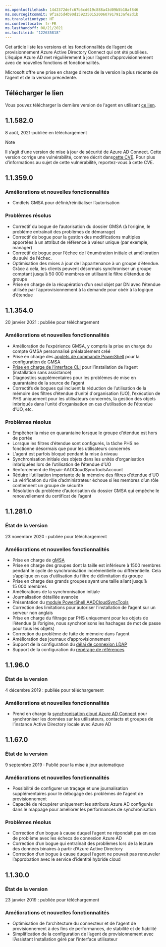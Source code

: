 ```yaml
---
ms.openlocfilehash: 14d2372defc67b5cd619c888a43d09b5b10af846
ms.sourcegitcommit: 9f1a35d4b90d159235015200607917913afe2d1b
ms.translationtype: HT
ms.contentlocale: fr-FR
ms.lasthandoff: 08/21/2021
ms.locfileid: "122635818"
---
```

Cet article liste les versions et les fonctionnalités de l’agent de provisionnement Azure Active Directory Connect qui ont été publiées. L’équipe Azure AD met régulièrement à jour l’agent d’approvisionnement avec de nouvelles fonctions et fonctionnalités. 

Microsoft offre une prise en charge directe de la version la plus récente de l’agent et de la version précédente.

## <a name="download-link"></a>Télécharger le lien
Vous pouvez télécharger la dernière version de l’agent en utilisant [ce lien](https://download.msappproxy.net/Subscription/d3c8b69d-6bf7-42be-a529-3fe9c2e70c90/Connector/provisioningAgentInstaller).

## <a name="115820"></a>1.1.582.0

8 août, 2021-publiée en téléchargement

>[!NOTE] 
>Il s’agit d’une version de mise à jour de sécurité de Azure AD Connect. Cette version corrige une vulnérabilité, comme décrit dans[cette CVE](https://msrc.microsoft.com/update-guide/vulnerability/CVE-2021-36949). Pour plus d’informations au sujet de cette vulnérabilité, reportez-vous à cette CVE.

## <a name="113590"></a>1.1.359.0

### <a name="new-features-and-improvements"></a>Améliorations et nouvelles fonctionnalités
- Cmdlets GMSA pour définir/réinitialiser l’autorisation

### <a name="fixed-issues"></a>Problèmes résolus
- Correctif du bogue de l’autorisation du dossier GMSA (à l’origine, le problème entraînait des problèmes de démarrage)
- Correctif de bogue pour la gestion des modifications multiples apportées à un attribut de référence à valeur unique (par exemple, manager)
- Correctif de bogue pour l’échec de l’énumération initiale et amélioration du suivi de l’échec.
- Optimisation des mises à jour de l’appartenance à un groupe d’étendue. Grâce à cela, les clients peuvent désormais synchroniser un groupe comptant jusqu’à 50 000 membres en utilisant le filtre d’étendue de groupe 
- Prise en charge de la récupération d’un seul objet par DN avec l’étendue utilisée par l’approvisionnement à la demande pour obéir à la logique d’étendue





## <a name="113540"></a>1.1.354.0

20 janvier 2021 : publiée pour téléchargement

### <a name="new-features-and-improvements"></a>Améliorations et nouvelles fonctionnalités
- Amélioration de l’expérience GMSA, y compris la prise en charge du compte GMSA personnalisé préalablement créé
- Prise en charge des [applets de commande PowerShell](../articles/active-directory/cloud-sync/how-to-gmsa-cmdlets.md) pour la configuration de GMSA
- [Prise en charge de l’interface CLI](../articles/active-directory/cloud-sync/how-to-install-pshell.md) pour l’installation de l’agent (installation sans assistance)
- Diagnostics supplémentaires pour les problèmes de mise en quarantaine de la source de l’agent
- Correctifs de bogues qui incluent la réduction de l’utilisation de la mémoire des filtres d’étendue d’unité d'organisation (UO), l’exécution de PHS uniquement pour les utilisateurs concernés, la gestion des objets imbriqués dans l’unité d’organisation en cas d’utilisation de l’étendue d’UO, etc. 


### <a name="fixed-issues"></a>Problèmes résolus
-    Empêcher la mise en quarantaine lorsque le groupe d’étendue est hors de portée
-   Lorsque les filtres d’étendue sont configurés, la tâche PHS ne fonctionne désormais que pour les utilisateurs concernés
-   L’agent est parfois bloqué pendant la mise à niveau
-   Synchronisation initiale des objets dans les unités d’organisation imbriquées lors de l’utilisation de l’étendue d’UO
-   Renforcement de Repair-AADCloudSyncToolsAccount
-   Réduire l’utilisation importante de la mémoire des filtres d’étendue d’UO
-   La vérification du rôle d’administrateur échoue si les membres d’un rôle contiennent un groupe de sécurité
-   Résolution du problème d’autorisation du dossier GMSA qui empêche le renouvellement du certificat de l’agent







## <a name="112810"></a>1.1.281.0

### <a name="release-status"></a>État de la version

23 novembre 2020 : publiée pour téléchargement

### <a name="new-features-and-improvements"></a>Améliorations et nouvelles fonctionnalités

* Prise en charge de [gMSA](../articles/active-directory/cloud-sync/how-to-prerequisites.md#group-managed-service-accounts)
* Prise en charge des groupes dont la taille est inférieure à 1500 membres pendant le cycle de synchronisation incrémentielle ou différentielle. Cela s’applique en cas d’utilisation du filtre de délimitation du groupe
* Prise en charge des grands groupes ayant une taille allant jusqu’à 15 000 membres
* Améliorations de la synchronisation initiale
* Journalisation détaillée avancée
* Présentation du [module PowerShell AADCloudSyncTools](../articles/active-directory/cloud-sync/reference-powershell.md)
* Correction des limitations pour autoriser l’installation de l’agent sur un serveur non anglais
* Prise en charge du filtrage par PHS uniquement pour les objets de l’étendue (à l’origine, nous synchronisons les hachages de mot de passe pour tous les objets)
* Correction du problème de fuite de mémoire dans l’agent
* Amélioration des journaux d’approvisionnement
* Support de la configuration du [délai de connexion LDAP](../articles/active-directory/cloud-sync/how-to-manage-registry-options.md#configure-ldap-connection-timeout) 
* Support de la configuration du [repérage de références](../articles/active-directory/cloud-sync/how-to-manage-registry-options.md#configure-referral-chasing) 


## <a name="11960"></a>1.1.96.0

### <a name="release-status"></a>État de la version

4 décembre 2019 : publiée pour téléchargement

### <a name="new-features-and-improvements"></a>Améliorations et nouvelles fonctionnalités

* Prend en charge la [synchronisation cloud Azure AD Connect](../articles/active-directory/cloud-sync/what-is-cloud-sync.md) pour synchroniser les données sur les utilisateurs, contacts et groupes de l’instance Active Directory locale avec Azure AD


## <a name="11670"></a>1.1.67.0

### <a name="release-status"></a>État de la version

9 septembre 2019 : Publié pour la mise à jour automatique

### <a name="new-features-and-improvements"></a>Améliorations et nouvelles fonctionnalités

* Possibilité de configurer un traçage et une journalisation supplémentaires pour le débogage des problèmes de l’agent de provisionnement
* Capacité de récupérer uniquement les attributs Azure AD configurés dans le mappage pour améliorer les performances de synchronisation

### <a name="fixed-issues"></a>Problèmes résolus

* Correction d’un bogue à cause duquel l’agent ne répondait pas en cas de problème avec les échecs de connexion Azure AD
* Correction d’un bogue qui entraînait des problèmes lors de la lecture des données binaires à partir d’Azure Active Directory
* Correction d’un bogue à cause duquel l’agent ne pouvait pas renouveler l’approbation avec le service d’identité hybride cloud

## <a name="11300"></a>1.1.30.0

### <a name="release-status"></a>État de la version

23 janvier 2019 : publiée pour téléchargement

### <a name="new-features-and-improvements"></a>Améliorations et nouvelles fonctionnalités

* Optimisation de l’architecture du connecteur et de l’agent de provisionnement à des fins de performances, de stabilité et de fiabilité 
* Simplification de la configuration de l’agent de provisionnement avec l’Assistant Installation géré par l’interface utilisateur
